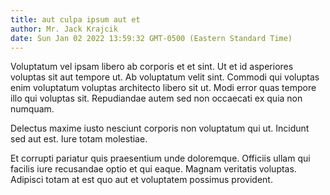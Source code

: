 ```yaml
---
title: aut culpa ipsum aut et
author: Mr. Jack Krajcik
date: Sun Jan 02 2022 13:59:32 GMT-0500 (Eastern Standard Time)
---
```

Voluptatum vel ipsam libero ab corporis et et sint. Ut et id asperiores voluptas sit aut tempore ut. Ab voluptatum velit sint. Commodi qui voluptas enim voluptatum voluptas architecto libero sit ut. Modi error quas tempore illo qui voluptas sit. Repudiandae autem sed non occaecati ex quia non numquam.

 Delectus maxime iusto nesciunt corporis non voluptatum qui ut. Incidunt sed aut est. Iure totam molestiae.

 Et corrupti pariatur quis praesentium unde doloremque. Officiis ullam qui facilis iure recusandae optio et qui eaque. Magnam veritatis voluptas. Adipisci totam at est quo aut et voluptatem possimus provident.